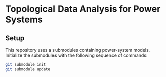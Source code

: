 Topological Data Analysis for Power Systems
===========================================


Setup
-----

This repository uses a submodules containing power-system models. Initialize the submodules with the following sequence of commands:
```bash
git submodule init
git submodule update
